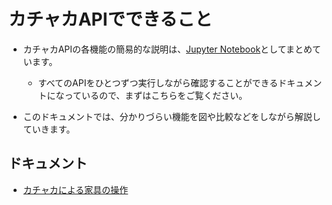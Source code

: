 # カチャカAPIでできること

* カチャカAPIの各機能の簡易的な説明は、[Jupyter Notebook](./kachaka_api_client.ipynb)としてまとめています。
    * すべてのAPIをひとつずつ実行しながら確認することができるドキュメントになっているので、まずはこちらをご覧ください。

* このドキュメントでは、分かりづらい機能を図や比較などをしながら解説していきます。


## ドキュメント
- [カチャカによる家具の操作](./api/SHELF_HANDLING.md)
